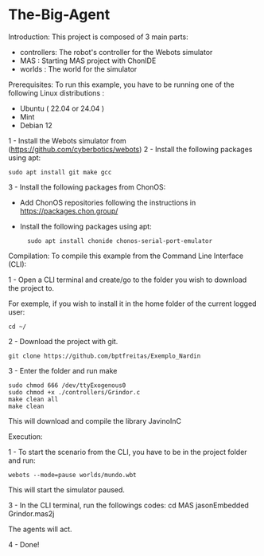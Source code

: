 # The-Big-Agent

Introduction:
This project is composed of 3 main parts:

* controllers: The robot's controller for the Webots simulator
* MAS : Starting MAS project with ChonIDE
* worlds : The world for the simulator

Prerequisites:
To run this example, you have to be running one of the following Linux distributions :

* Ubuntu ( 22.04 or 24.04 )
* Mint
* Debian 12

1 - Install the Webots simulator from (https://github.com/cyberbotics/webots)
2 - Install the following packages using apt:

    sudo apt install git make gcc

3 - Install the following packages from ChonOS:

* Add ChonOS repositories following the instructions in https://packages.chon.group/
* Install the following packages using apt:

        sudo apt install chonide chonos-serial-port-emulator

Compilation:
To compile this example from the Command Line Interface (CLI):

1 - Open a CLI terminal and create/go to the folder you wish to download the project to.

For exemple, if you wish to install it in the home folder of the current logged user:

    cd ~/

2 - Download the project with git.

    git clone https://github.com/bptfreitas/Exemplo_Nardin

3 - Enter the folder and run make

    sudo chmod 666 /dev/ttyExogenous0
    sudo chmod +x ./controllers/Grindor.c
    make clean all
    make clean

This will download and compile the library JavinoInC

Execution:

1 - To start the scenario from the CLI, you have to be in the project folder and run:

    webots --mode=pause worlds/mundo.wbt

This will start the simulator paused.

3 - In the CLI terminal, run the followings codes:
    cd MAS
    jasonEmbedded Grindor.mas2j

The agents will act.

4 - Done! 

